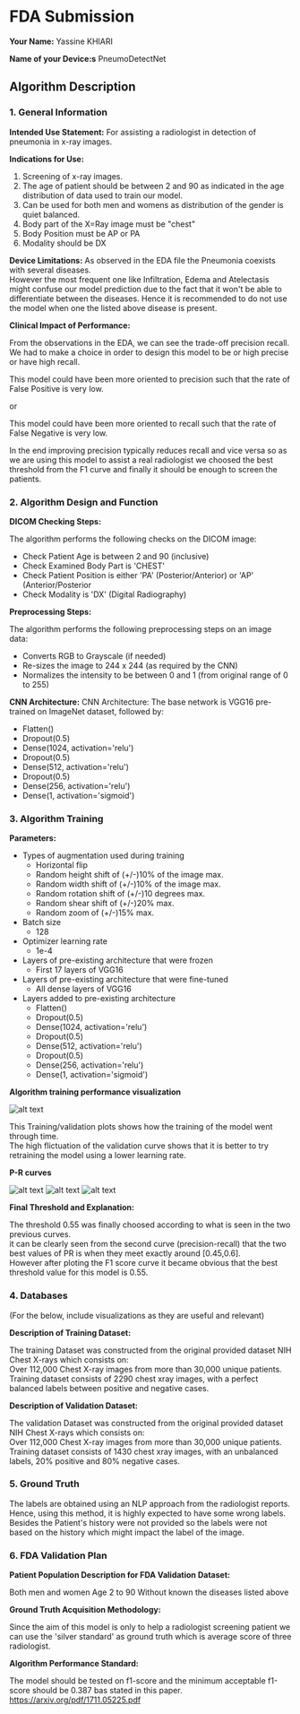 # FDA  Submission

**Your Name:** Yassine KHIARI

**Name of your Device:s** PneumoDetectNet

## Algorithm Description 

### 1. General Information

**Intended Use Statement:** For assisting a radiologist in detection of pneumonia in x-ray images.

**Indications for Use:**
1. Screening of x-ray images.
2. The age of patient should be between 2 and 90 as indicated in the age distribution of data used to train our model.
3. Can be used for both men and womens as distribution of the gender is quiet balanced.
4. Body part of the X=Ray image must be "chest"
5. Body Position must be AP or PA
6. Modality should be DX

**Device Limitations:**
As observed in the EDA file the Pneumonia coexists with several diseases.  
However the most frequent one like Infiltration, Edema and Atelectasis might confuse our model prediction due to the fact that it won't be able to differentiate between the diseases.
Hence it is recommended to do not use the model when one the listed above disease is present.

**Clinical Impact of Performance:**  

From the observations in the EDA, we can see the trade-off precision recall.
We had to make a choice in order to design this model to be or high precise or have high recall.

This model could have been more oriented to precision such that the rate of False Positive is very low.

or

This model could have been more oriented to recall such that the rate of False Negative is very low.

In the end improving precision typically reduces recall and vice versa so as we are using this model to assist a real radiologist we choosed the best threshold from the F1 curve and finally it should be enough to screen the patients.

### 2. Algorithm Design and Function

**DICOM Checking Steps:**   

The algorithm performs the following checks on the DICOM image:

- Check Patient Age is between 2 and 90 (inclusive)  
- Check Examined Body Part is 'CHEST'  
- Check Patient Position is either 'PA' (Posterior/Anterior) or 'AP' (Anterior/Posterior
- Check Modality is 'DX' (Digital Radiography)  

**Preprocessing Steps:**  

The algorithm performs the following preprocessing steps on an image data:

- Converts RGB to Grayscale (if needed)
- Re-sizes the image to 244 x 244 (as required by the CNN)
- Normalizes the intensity to be between 0 and 1 (from original range of 0 to 255)

**CNN Architecture:**
CNN Architecture: The base network is VGG16 pre-trained on ImageNet dataset, followed by:

- Flatten()
- Dropout(0.5)
- Dense(1024, activation='relu')
- Dropout(0.5)
- Dense(512, activation='relu')
- Dropout(0.5)
- Dense(256, activation='relu')
- Dense(1, activation='sigmoid')


### 3. Algorithm Training

**Parameters:**
* Types of augmentation used during training  
  * Horizontal flip
  * Random height shift of (+/-)10% of the image max.
  * Random width shift of (+/-)10% of the image max.
  * Random rotation shift of (+/-)10 degrees max.
  * Random shear shift of (+/-)20% max.
  * Random zoom of (+/-)15% max. 
* Batch size
  * 128
* Optimizer learning rate
  * 1e-4
* Layers of pre-existing architecture that were frozen
  * First 17 layers of VGG16
* Layers of pre-existing architecture that were fine-tuned
  * All dense layers of VGG16
* Layers added to pre-existing architecture
  * Flatten()
  * Dropout(0.5)
  * Dense(1024, activation='relu')
  * Dropout(0.5)
  * Dense(512, activation='relu')
  * Dropout(0.5)
  * Dense(256, activation='relu')
  * Dense(1, activation='sigmoid')

**Algorithm training performance visualization**

![alt text](https://r956022c971682xjupyterpolbwxla.udacity-student-workspaces.com/view/model_monitor.png)

This Training/validation plots shows how the training of the model went through time.  
The high flictuation of the validation curve shows that it is better to try retraining the model using a lower learning rate.   

**P-R curves**

![alt text](https://r956022c971682xjupyterpolbwxla.udacity-student-workspaces.com/view/prcurve.png)
![alt text](https://r956022c971682xjupyterpolbwxla.udacity-student-workspaces.com/view/prthresholdcurve.png)
![alt text](https://r956022c971682xjupyterpolbwxla.udacity-student-workspaces.com/view/f1score.png)

**Final Threshold and Explanation:**  

The threshold 0.55 was finally choosed according to what is seen in the two previous curves.  
it can be clearly seen from the second curve (precision-recall) that the two best values of PR is when they meet exactly around [0.45,0.6].  
However after ploting the F1 score curve it became obvious that the best threshold value for this model is 0.55.


### 4. Databases
 (For the below, include visualizations as they are useful and relevant)

**Description of Training Dataset:** 

The training Dataset was constructed from the original provided dataset NIH Chest X-rays which consists on:  
Over 112,000 Chest X-ray images from more than 30,000 unique patients.  
Training dataset consists of 2290 chest xray images, with a perfect balanced labels between positive and negative cases.


**Description of Validation Dataset:** 

The validation Dataset was constructed from the original provided dataset NIH Chest X-rays which consists on:  
Over 112,000 Chest X-ray images from more than 30,000 unique patients.  
Training dataset consists of 1430 chest xray images, with an unbalanced labels, 20% positive and 80% negative cases.


### 5. Ground Truth
The labels are obtained using an NLP approach from the radiologist reports.   
Hence, using this method, it is highly expected to have some wrong labels.  
Besides the Patient's history were not provided so the labels were not based on the history which might impact the label of the image.

### 6. FDA Validation Plan

**Patient Population Description for FDA Validation Dataset:**  

Both men and women
Age 2 to 90
Without known the diseases listed above

**Ground Truth Acquisition Methodology:**  

Since the aim of this model is only to help a radiologist screening patient we can use the 'silver standard' as ground truth which is average score of three radiologist.

**Algorithm Performance Standard:**  

The model should be tested on f1-score and the minimum acceptable f1-score should be 0.387 bas stated in this paper. https://arxiv.org/pdf/1711.05225.pdf
